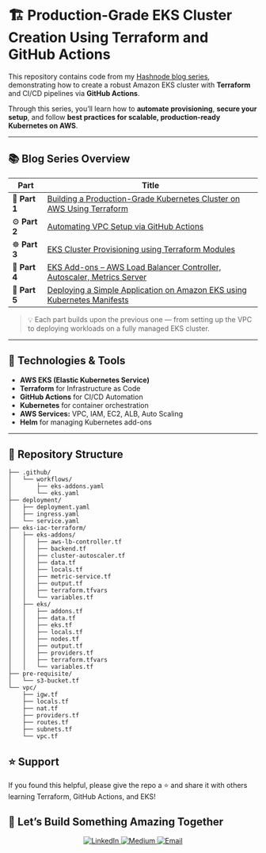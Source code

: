 # 🏗️ Production-Grade EKS Cluster Creation Using Terraform and GitHub Actions

This repository contains code from my [Hashnode blog series](https://koilraj.hashnode.dev/series/eks-cluster-terraform-github-actions), demonstrating how to create a robust Amazon EKS cluster with **Terraform** and CI/CD pipelines via **GitHub Actions**.

Through this series, you’ll learn how to **automate provisioning**, **secure your setup**, and follow **best practices for scalable, production-ready Kubernetes on AWS**.

---

## 📚 Blog Series Overview

| Part | Title | 
|------|--------|
| 🧩 **Part 1** | [Building a Production-Grade Kubernetes Cluster on AWS Using Terraform](https://koilraj.hashnode.dev/building-a-production-grade-kubernetes-cluster-on-aws-using-terraform-part-1-overview) | 
| ⚙️ **Part 2** | [Automating VPC Setup via GitHub Actions](https://koilraj.hashnode.dev/vpc-setup-with-github-actions) | 
| ☸️ **Part 3** | [EKS Cluster Provisioning using Terraform Modules](https://koilraj.hashnode.dev/part-3-eks-cluster-provisioning-using-terraform-modules) | 
| 🚀 **Part 4** | [EKS Add-ons – AWS Load Balancer Controller, Autoscaler, Metrics Server](https://koilraj.hashnode.dev/deploying-eks-add-ons-aws-load-balancer-controller-autoscaler-metrics-server) | 
| 🧱 **Part 5** | [Deploying a Simple Application on Amazon EKS using Kubernetes Manifests](https://koilraj.hashnode.dev/part-5-deploying-a-simple-application-on-amazon-eks) | 

> 💡 Each part builds upon the previous one — from setting up the VPC to deploying workloads on a fully managed EKS cluster.

---

## 🧰 Technologies & Tools

- **AWS EKS (Elastic Kubernetes Service)**
- **Terraform** for Infrastructure as Code
- **GitHub Actions** for CI/CD Automation
- **Kubernetes** for container orchestration
- **AWS Services:** VPC, IAM, EC2, ALB, Auto Scaling
- **Helm** for managing Kubernetes add-ons

---

## 📂 Repository Structure

```
├── .github/
│   └── workflows/
│       ├── eks-addons.yaml
│       └── eks.yaml
├── deployment/
│   ├── deployment.yaml
│   ├── ingress.yaml
│   └── service.yaml
├── eks-iac-terraform/
│   ├── eks-addons/
│   │   ├── aws-lb-controller.tf
│   │   ├── backend.tf
│   │   ├── cluster-autoscaler.tf
│   │   ├── data.tf
│   │   ├── locals.tf
│   │   ├── metric-service.tf
│   │   ├── output.tf
│   │   ├── terraform.tfvars
│   │   └── variables.tf
│   ├── eks/
│   │   ├── addons.tf
│   │   ├── data.tf
│   │   ├── eks.tf
│   │   ├── locals.tf
│   │   ├── nodes.tf
│   │   ├── output.tf
│   │   ├── providers.tf
│   │   ├── terraform.tfvars
│   │   └── variables.tf
├── pre-requisite/
│   └── s3-bucket.tf
└── vpc/
    ├── igw.tf
    ├── locals.tf
    ├── nat.tf
    ├── providers.tf
    ├── routes.tf
    ├── subnets.tf
    └── vpc.tf
```

## ⭐ Support

If you found this helpful, please give the repo a ⭐ and share it with others learning Terraform, GitHub Actions, and EKS!

## 💬 Let’s Build Something Amazing Together
<p align="center"> <a href="https://www.linkedin.com/in/koil-raj/" target="_blank"> <img src="https://img.shields.io/badge/LinkedIn-%230077B5.svg?&style=for-the-badge&logo=linkedin&logoColor=white" alt="LinkedIn"/> </a> <a href="https://medium.com/@koilrajjee" target="_blank"> <img src="https://img.shields.io/badge/Medium-%23121212.svg?&style=for-the-badge&logo=medium&logoColor=white" alt="Medium"/> </a> <a href="mailto:koilrajjee@gmail.com" target="_blank"> <img src="https://img.shields.io/badge/Email-%23D14836.svg?&style=for-the-badge&logo=gmail&logoColor=white" alt="Email"/> </a> </p>
